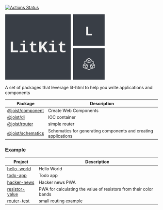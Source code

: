 [![Actions Status](https://github.com/deebloo/joist/workflows/CI/badge.svg)](https://github.com/deebloo/joist/actions)

<img src="images/logo.png" data-canonical-src="images/logo.png" />

A set of packages that leverage lit-html to help you write applications and components

| Package                                  | Description                                                    |
| ---------------------------------------- | -------------------------------------------------------------- |
| [@joist/component](packages/component)   | Create Web Components                                          |
| [@joist/di](packages/di)                 | IOC container                                                  |
| [@joist/router](packages/router)         | simple router                                                  |
| [@joist/schematics](packages/schematics) | Schematics for generating components and creating applications |

### Example

| Project                                      | Description                                                       |
| -------------------------------------------- | ----------------------------------------------------------------- |
| [hello-world](integration/hello-world)       | Hello World                                                       |
| [todo-app](integration/todo-app)             | Todo app                                                          |
| [hacker-news](integration/hacker-news)       | Hacker news PWA                                                   |
| [resistor-value](integration/resistor-value) | PWA for calculating the value of resistors from their color bands |
| [router-test](integration/router-test)       | small routing example                                             |
